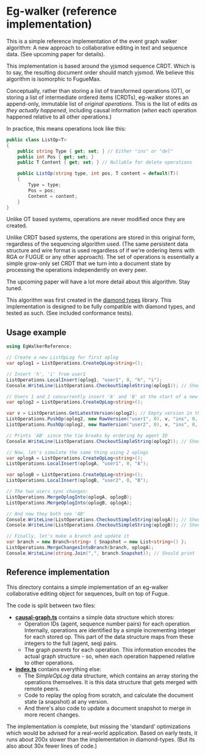 # Eg-walker (reference implementation)

This is a simple reference implementation of the event graph walker algorithm: A new approach to collaborative editing in text and sequence data. (See upcoming paper for details).

This implementation is based around the yjsmod sequence CRDT. Which is to say, the resulting document order should match yjsmod. We believe this algorithm is isomorphic to FugueMax.

Conceptually, rather than storing a list of transformed operations (OT), or storing a list of intermediate ordered items (CRDTs), eg-walker stores an append-only, immutable list of *original operations*. This is the list of edits *as they actually happened*, including causal information (*when* each operation happened relative to all other operations.)

In practice, this means operations look like this:

```csharp
public class ListOp<T>
{
    public string Type { get; set; } // Either "ins" or "del"
    public int Pos { get; set; }
    public T Content { get; set; } // Nullable for delete operations

    public ListOp(string type, int pos, T content = default(T))
    {
        Type = type;
        Pos = pos;
        Content = content;
    }
}
```

Unlike OT based systems, operations are never modified once they are created.

Unlike CRDT based systems, the operations are stored in this original form, regardless of the sequencing algorithm used. (The same persistent data structure and wire format is used regardless of if we're ordering items with RGA or FUGUE or any other approach). The set of operations is essentially a simple grow-only set CRDT that we turn into a document state by processing the operations independently on every peer.

The upcoming paper will have a lot more detail about this algorithm. Stay tuned.

This algorithm was first created in the [diamond types](https://github.com/josephg/diamond-types) library. This implementation is designed to be fully compatible with diamond types, and tested as such. (See included conformance tests).

## Usage example

```csharp
using EgWalkerReference;

// Create a new ListOpLog for first oplog
var oplog1 = ListOperations.CreateOpLog<string>();

// Insert 'h', 'i' from user1
ListOperations.LocalInsert(oplog1, "user1", 0, "h", "i");
Console.WriteLine(ListOperations.CheckoutSimpleString(oplog1)); // Should print 'hi'

// Users 1 and 2 concurrently insert 'A' and 'B' at the start of a new document
var oplog2 = ListOperations.CreateOpLog<string>();

var v = ListOperations.GetLatestVersion(oplog2); // Empty version in this case
ListOperations.PushOp(oplog2, new RawVersion("user1", 0), v, "ins", 0, "A");
ListOperations.PushOp(oplog2, new RawVersion("user2", 0), v, "ins", 0, "B");

// Prints 'AB' since the tie breaks by ordering by agent ID
Console.WriteLine(ListOperations.CheckoutSimpleString(oplog2)); // Should print 'AB'

// Now, let's simulate the same thing using 2 oplogs
var oplogA = ListOperations.CreateOpLog<string>();
ListOperations.LocalInsert(oplogA, "user1", 0, "A");

var oplogB = ListOperations.CreateOpLog<string>();
ListOperations.LocalInsert(oplogB, "user2", 0, "B");

// The two users sync changes:
ListOperations.MergeOplogInto(oplogA, oplogB);
ListOperations.MergeOplogInto(oplogB, oplogA);

// And now they both see 'AB'
Console.WriteLine(ListOperations.CheckoutSimpleString(oplogA)); // Should print 'AB'
Console.WriteLine(ListOperations.CheckoutSimpleString(oplogB)); // Should print 'AB'

// Finally, let's make a branch and update it
var branch = new Branch<string> { Snapshot = new List<string>() };
ListOperations.MergeChangesIntoBranch(branch, oplogA);
Console.WriteLine(string.Join(",", branch.Snapshot)); // Should print 'A,B'
```



## Reference implementation

This directory contains a simple implementation of an eg-walker collaborative editing
object for sequences, built on top of Fugue.

The code is split between two files:

- **[causal-graph.ts](src/causal-graph.ts)** contains a simple data structure which stores:
  - Operation IDs (agent, sequence number pairs) for each operation. Internally, operations are identified by a simple incrementing integer for each stored op. This part of the data structure maps from these integers to the full (agent, seq) pairs.
  - The graph *parents* for each operation. This information encodes the actual graph structure - so, when each operation happened relative to other operations.
- **[index.ts](src/index.ts)** contains everything else:
  - The *SimpleOpLog* data structure, which contains an array storing the operations themselves. It is this data structure that gets merged with remote peers.
  - Code to replay the oplog from scratch, and calculate the document state (a snapshot) at any version.
  - And there's also code to update a document snapshot to merge in more recent changes.

The implementation is complete, but missing the 'standard' optimizations which
would be advised for a real-world application. Based on early tests, it runs about 200x slower than the implementation in diamond-types. (But its also about 30x fewer lines of code.)
